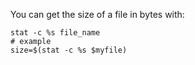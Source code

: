 You can get the size of a file in bytes with:
```
stat -c %s file_name
# example
size=$(stat -c %s $myfile)
```
